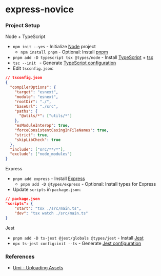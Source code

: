 # express-novice

### Project Setup
Node + TypeScript
- `npm init --yes` - Initialize [Node](https://nodejs.org/en) project
    - `npm install pnpm` - Optional: Install [pnpm](https://pnpm.io/)
- `pnpm add -D typescript tsx @types/node` - Install [TypeScript](https://www.typescriptlang.org/) + [tsx](https://tsx.is/)
- `tsc --init ` - Generate [TypeScript configuration](https://www.typescriptlang.org/docs/handbook/tsconfig-json.html)
- Edit `tsconfig.json`:
```json
// tsconfig.json
{
  "compilerOptions": {
    "target": "esnext",
    "module": "esnext",
    "rootDir": "./",
    "baseUrl": "./src",
    "paths": {
      "@utils/*": ["utils/*"]
    },
    "esModuleInterop": true,
    "forceConsistentCasingInFileNames": true,
    "strict": true,
    "skipLibCheck": true
  },
  "include": ["src/**/*"],
  "exclude": ["node_modules"]
}
```

Express
- `pnpm add express` - Install [Express](https://expressjs.com/)
    - `pnpm add -D @types/express` - Optional: Install types for Express
- Update `scripts` in `package.json`:
```json
// package.json
"scripts": {
    "start": "tsx ./src/main.ts",
    "dev": "tsx watch ./src/main.ts"
}
```

Jest
- `pnpm add -D ts-jest @jest/globals @types/jest` - Install [Jest](https://jestjs.io/)
- `npx ts-jest config:init --ts` - Generate [Jest configuration](https://jestjs.io/docs/configuration)

### References
- [Umi - Uploading Assets](https://developers.metaplex.com/umi/storage)


